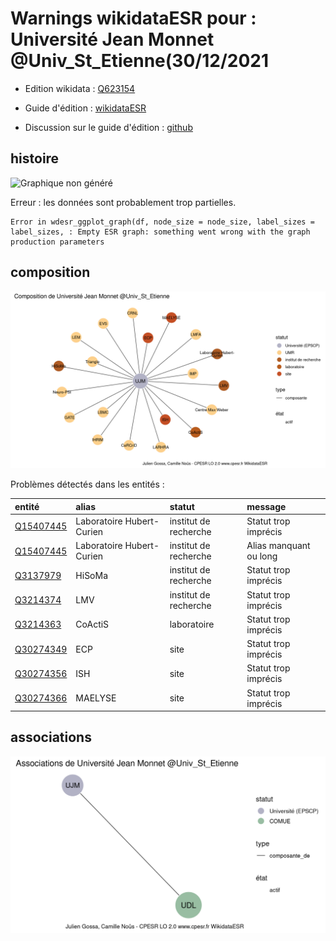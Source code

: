 Warnings wikidataESR pour : Université Jean Monnet @Univ_St_Etienne(30/12/2021
================

- Edition wikidata : [Q623154](https://www.wikidata.org/wiki/Q623154)
- Guide d'édition : [wikidataESR](https://github.com/cpesr/wikidataESR/)

- Discussion sur le guide d'édition : [github](https://github.com/cpesr/wikidataESR/issues)



## histoire 

![Graphique non généré](Q623154-histoire.png) 

 


Erreur : les données sont probablement trop partielles.
```
Error in wdesr_ggplot_graph(df, node_size = node_size, label_sizes = label_sizes, : Empty ESR graph: something went wrong with the graph production parameters

``` 



## composition 

![Graphique non généré](Q623154-composition.png) 

Problèmes détectés dans les entités :

|entité                                               |alias                     |statut                |message                |
|:----------------------------------------------------|:-------------------------|:---------------------|:----------------------|
|[Q15407445](https://www.wikidata.org/wiki/Q15407445) |Laboratoire Hubert-Curien |institut de recherche |Statut trop imprécis   |
|[Q15407445](https://www.wikidata.org/wiki/Q15407445) |Laboratoire Hubert-Curien |institut de recherche |Alias manquant ou long |
|[Q3137979](https://www.wikidata.org/wiki/Q3137979)   |HiSoMa                    |institut de recherche |Statut trop imprécis   |
|[Q3214374](https://www.wikidata.org/wiki/Q3214374)   |LMV                       |institut de recherche |Statut trop imprécis   |
|[Q3214363](https://www.wikidata.org/wiki/Q3214363)   |CoActiS                   |laboratoire           |Statut trop imprécis   |
|[Q30274349](https://www.wikidata.org/wiki/Q30274349) |ECP                       |site                  |Statut trop imprécis   |
|[Q30274356](https://www.wikidata.org/wiki/Q30274356) |ISH                       |site                  |Statut trop imprécis   |
|[Q30274366](https://www.wikidata.org/wiki/Q30274366) |MAELYSE                   |site                  |Statut trop imprécis   |

 



## associations 

![Graphique non généré](Q623154-associations.png) 

 

